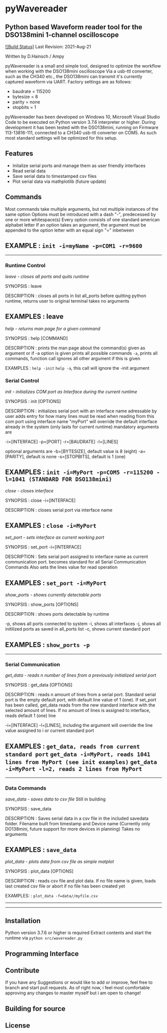 # pyWavereader
## Python based Waveform reader tool for the DSO138mini 1-channel oscilloscope

[![Build Status]]()
Last Revision: 2021-Aug-21

Written by D.Hainsch / Ampy 

pyWavereader is a small and simple tool, designed to optimize the workflow when working with the DSO138mini oscilloscope
Via a usb-ttl converter, such as the CH340 etc., the DSO138mini can transmit it's currently captured waveform via UART.
Factory settings are as follows:
- baudrate = 115200
- bytesize = 8
- parity = none
- stopbits = 1

pyWavereader has been developed on Windows 10, Microsoft Visual Studio Code to be executed on Python version 3.7.6 interpreter or higher.
During development it has been tested with the DSO138mini, running on Firmware 113-13816-111, connected to a CH340 usb-ttl converter on COM5.
As such most standard settings will be optimized for this setup.

## **Features**
- Initalize serial ports and manage them as user friendly interfaces
- Read serial data
- Save serial data to timestamped csv files
- Plot serial data via mathplotlib (future update)

## **Commands**

Most commands take multiple arguments, but not multiple instances of the same option
Options must be introduced with a dash "-", predecessed by one or more whitespace(s)
Every option consists of one standard american alphabet letter
If an option takes an argument, the argument must be appended to the option letter with an equal sign "=" inbetween

EXAMPLE
: `init -i=myName -p=COM1 -r=9600`
---
---
### Runtime Control

*leave - closes all ports and quits runtime*

SYNOPSIS
: leave

DESCRIPTION
: closes all ports in list all_ports before quitting python runtime, returns user to original terminal
takes no arguments

EXAMPLES
: leave
---
*help - returns man page for a given command*

SYNOPSIS
: help [COMMAND]

DESCRIPTION
: prints the man page about the command(s) given as argument or if -a option is given prints all possible commands
`-a`, prints all commands, function call ignores all other argument if this is given

EXAMPLES
: `help -init`
 `help -a`, this call will ignore the -init argument

### Serial Control

*init - initializes COM port as Interface during the current runtime*

SYNOPSIS
: init [OPTIONS]

DESCRIPTION
: initializes serial port with an interface name adressable by user
adds entry for how many lines must be read when reading from this com port
using interface name "myPort" will override the default interface already in the system (only lasts for current runtime)
mandatory arguments are

-i=[INTERFACE]
-p=[PORT]
-r=[BAUDRATE]
-l=[LINES]

optional arguments are
-b=[BYTESIZE], default value is 8 (eight)
-a=[PARITY], default is none
-s=[STOPBITS], default is 1 (one)

EXAMPLES 
: `init -i=MyPort -p=COM5 -r=115200 -l=1041 (STANDARD FOR DSO138mini)`
---
*close - closes interface*

SYNOPSIS
: close -i=[INTERFACE]

DESCRIPTION
: closes serial port via interface name

EXAMPLES
: `close -i=MyPort`
---
*set_port - sets interface as current working port*

SYNOPSIS
: set_port -i=[INTERFACE]

DESCRIPTION
: Sets serial port assigned to interface name as current communication port. becomes standard for all Serial Communication Commands
Also sets the lines value for read operation

EXAMPLES
: `set_port -i=MyPort`
---
*show_ports - shows currently detectable ports*

SYNOPSIS
: show_ports [OPTIONS]

DESCRIPTION
: shows ports detectable by runtime

-p, shows all ports connected to system
-i, shows all interfaces
-j, shows all initilized ports as saved in all_ports list
-c, shows current standard port

EXAMPLES
: `show_ports -p `
---
---
### Serial Communication

*get_data - reads n number of lines from a previously initialized serial port*

SYNOPSIS
: get_data [OPTIONS]

DESCRIPTION
: reads n amount of lines from a serial port. Standard serial port is the empty default port, with default line value of 1 (one).
If set_port has been called, get_data reads from the new standard interface with the selected amount of lines. If no amount of lines is assigned to interface, reads default 1 (one) line


-i=[INTERFACE]
-l=[LINES], including the argument will override the line value assigned to i or current standard port

EXAMPLES
: `get_data, reads from current standard port`
`get_data -i=MyPort, reads 1041 lines from MyPort (see init examples)`
`get_data -i=MyPort -l=2, reads 2 lines from MyPort`
---
---
### Data Commands

*save_data - saves data to csv file* Still in building

SYNOPSIS
: save_data

DESCRIPTION
: Saves serial data in a csv file in the included savedata folder. Filename built from timestamp and Device name (Currently only DO138mini,  future support for more devices in planning)
Takes no arguments

EXAMPLES
: `save_data`
---
*plot_data - plots data from csv file as simple matplot*

SYNOPSIS
: plot_data [OPTIONS]

DESCRIPTION
: reads csv file and plot data. If no file name is given, loads last created csv file or abort if no file has been created yet

EXAMPLES:
: `plot_data -f=data//myfile.csv`

---
---
## **Installation**
Python version 3.7.6 or higher is required
Extract contents and start the runtime via 
`python src/wavereader.py`

## Programming Interface

## Contribute
If you have any Suggestions or would like to add or improve, feel free to branch and start pull requests. As of right now, i feel most comfortable approving any changes to master myself but i am open to change!

## Building for source

## License

